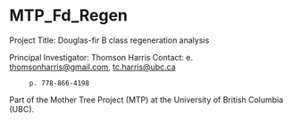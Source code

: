 # MTP_Fd_Regen

Project Title: Douglas-fir B class regeneration analysis

Principal Investigator: Thomson Harris 
Contact: e. thomsonharris@gmail.com, tc.harris@ubc.ca 

         p. 778-866-4198 

Part of the Mother Tree Project (MTP) at the University of British Columbia (UBC). 

